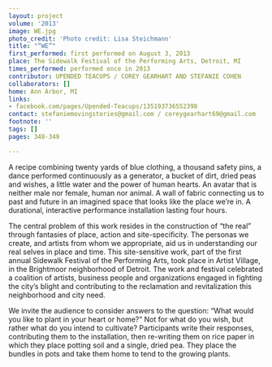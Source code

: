 ```yaml
---
layout: project
volume: '2013'
image: WE.jpg
photo_credit: 'Photo credit: Lisa Steichmann'
title: "“WE”"
first_performed: first performed on August 3, 2013
place: The Sidewalk Festival of the Performing Arts, Detroit, MI
times_performed: performed once in 2013
contributor: UPENDED TEACUPS / COREY GEARHART AND STEFANIE COHEN
collaborators: []
home: Ann Arbor, MI
links:
- facebook.com/pages/Upended-Teacups/135193736552398
contact: stefaniemovingstories@gmail.com / coreygearhart69@gmail.com
footnote: ''
tags: []
pages: 348-349

---
```


A recipe combining twenty yards of blue clothing, a thousand safety pins, a dance performed continuously as a generator, a bucket of dirt, dried peas and wishes, a little water and the power of human hearts. An avatar that is neither male nor female, human nor animal. A wall of fabric connecting us to past and future in an imagined space that looks like the place we’re in. A durational, interactive performance installation lasting four hours.

The central problem of this work resides in the construction of “the real” through fantasies of place, action and site-specificity. The personas we create, and artists from whom we appropriate, aid us in understanding our real selves in place and time. This site-sensitive work, part of the first annual Sidewalk Festival of the Performing Arts, took place in Artist Village, in the Brightmoor neighborhood of Detroit. The work and festival celebrated a coalition of artists, business people and organizations engaged in fighting the city’s blight and contributing to the reclamation and revitalization this neighborhood and city need.

We invite the audience to consider answers to the question: “What would you like to plant in your heart or home?” Not for what do you wish, but rather what do you intend to cultivate? Participants write their responses, contributing them to the installation, then re-writing them on rice paper in which they place potting soil and a single, dried pea. They place the bundles in pots and take them home to tend to the growing plants.
